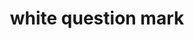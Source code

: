 ---
layout: symbols
title: white question mark
emoji: white_question_mark
permalink: ❔.html
image: assets/img/3moji/white_question_mark.png
---